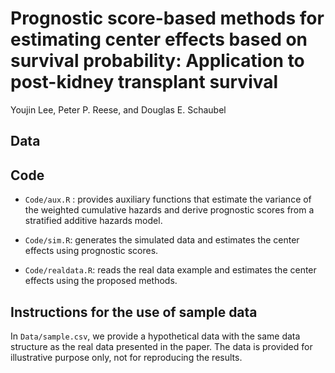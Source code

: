 # Prognostic score-based methods for estimating center effects based on survival probability: Application to post-kidney transplant survival

Youjin Lee, Peter P. Reese, and Douglas E. Schaubel

## Data


## Code

- `Code/aux.R` : provides auxiliary functions that estimate the variance of the weighted cumulative hazards and derive prognostic scores from a stratified additive hazards model.

- `Code/sim.R`: generates the simulated data and estimates the center effects using prognostic scores.

- `Code/realdata.R`:  reads the real data example and estimates the center effects using the proposed methods.

 

## Instructions for the use of sample data

In `Data/sample.csv`, we provide a hypothetical data with the same data structure as the real data presented in the paper. The data is provided for illustrative purpose only, not for reproducing the results. 
